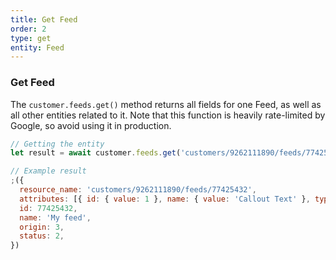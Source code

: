 ```yaml
---
title: Get Feed
order: 2
type: get
entity: Feed
---
```


### Get Feed

The `customer.feeds.get()` method returns all fields for one Feed, as well as all other entities related to it. Note that this function is heavily rate-limited by Google, so avoid using it in production.

```javascript
// Getting the entity
let result = await customer.feeds.get('customers/9262111890/feeds/77425432')
```

```javascript
// Example result
;({
  resource_name: 'customers/9262111890/feeds/77425432',
  attributes: [{ id: { value: 1 }, name: { value: 'Callout Text' }, type: 4, isPartOfKey: { value: false } }],
  id: 77425432,
  name: 'My feed',
  origin: 3,
  status: 2,
})
```
